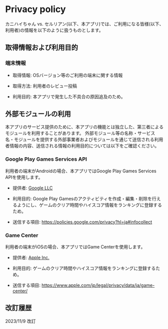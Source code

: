 # Privacy policy

カニハイちゃん vs. セルリアン(以下、本アプリ)では、ご利用になる皆様(以下、利用者)の情報を以下のように扱うものとします。

## 取得情報および利用目的

### 端末情報

* 取得情報: OSバージョン等のご利用の端末に関する情報

* 取得方法: 利用者のレビュー投稿

* 利用目的: 本アプリで発生した不具合の原因追及のため。

## 外部モジュールの利用

本アプリのサービス提供のために、本アプリの機能とは独立した、第三者によるモジュールを利用することがあります。
外部モジュール等の名称・サービス名・モジュールを提供する外部事業者およびモジュールを通じて送信される利用者情報の内容、送信される情報の利用目的については以下をご確認ください。

### Google Play Games Services API

利用者の端末がAndroidの場合、本アプリではGoogle Play Games Services APIを使用します。

* 提供者: [Google LLC](https://policies.google.com/privacy?hl=ja)

* 利用目的: Google Play Gamesのアクティビティを作成・編集・削除を行えるようにし、ゲームのクリア時間やハイスコア情報をランキングに登録するため。

* 送信する項目: https://policies.google.com/privacy?hl=ja#infocollect

### Game Center

利用者の端末がiOSの場合、本アプリではGame Centerを使用します。

* 提供者: [Apple Inc.](https://www.apple.com/legal/privacy/jp/)

* 利用目的: ゲームのクリア時間やハイスコア情報をランキングに登録するため。

* 送信する項目: https://www.apple.com/jp/legal/privacy/data/ja/game-center/

## 改訂履歴

2023/11/9 改訂

<!--

### ?

* 提供者: ?

* 利用目的: ?

* 送信する項目: ?

モンストのPPの書き方が簡潔。参考にせよ
https://www.monster-strike.com/privacy/

iOS版ではGame Center、Android版ではGoogle Play Gamesを使用しており、ゲームのクリア時間やハイスコア情報を送信して、ランキングに登録できます。
ただし、送信される情報には個人を特定できるものは含まれません。
-->
